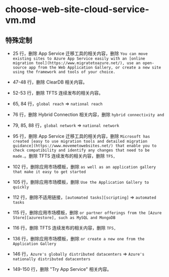 # choose-web-site-cloud-service-vm.md

## 特殊定制

* 25 行，删除 App Service 迁移工具的相关内容，删除 `You can move existing sites to Azure App Service easily with an [online migration tool](https://www.migratetoazure.net/), use an open-source app from the Web Application Gallery, or create a new site using the framework and tools of your choice.`

* 47-48 行，删除 ClearDB 相关内容。

* 52-53 行，删除 TFTS 连续发布的相关内容。

* 65, 84 行，`global reach` => `national reach`

* 76 行，删除 Hybrid Connection 相关内容，删除 `hybrid connectivity and`

* 79, 85, 88 行，`global network` => `national network`

* 95 行，删除 App Service 迁移工具的相关内容，删除 `Microsoft has created [easy to use migration tools and detailed migration guidance](https://www.movemetowebsites.net/) that enable you to check compatibility and identify any changes that need to be made.`。删除 TFTS 连续发布的相关内容，删除 `TFS,`

* 102 行，删除应用市场模板，删除 `as well as an application gallery that make it easy to get started`

* 105 行，删除应用市场模板，删除 `Use the Application Gallery to quickly`

* 112 行，删除不适用链接，`[automated tasks][scripting]` => `automated tasks`

* 115 行，删除应用市场模板，删除 `or partner offerings from the [Azure Store][azurestore], such as MySQL and MongoDB`

* 116 行，删除 TFTS 连续发布的相关内容，删除 `TFS,`

* 136 行，删除应用市场模板，删除 `or create a new one from the Application Gallery`

* 146 行，`Azure's globally distributed datacenters` => `Azure's nationally distributed datacenters`

* 149-150 行，删除 "Try App Service" 相关内容。